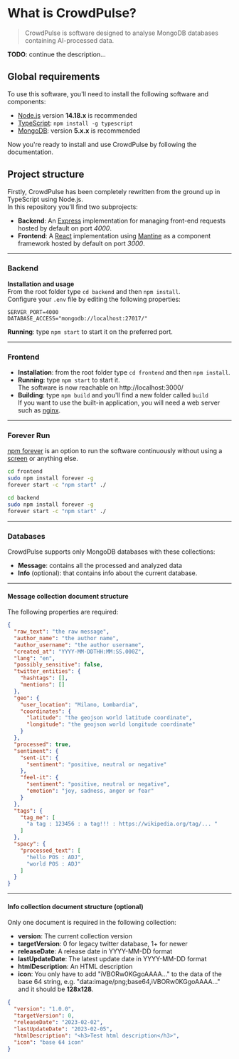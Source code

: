 # What is CrowdPulse?
> CrowdPulse is software designed to analyse MongoDB databases containing AI-processed data.

**TODO**: continue the description...

## Global requirements
To use this software, you'll need to install the following software and components:
- [Node.js](https://nodejs.org/it/download/) version **14.18.x** is recommended
- [TypeScript](https://www.typescriptlang.org/): `npm install -g typescript`
- [MongoDB](https://www.mongodb.com/try/download/community): version **5.x.x** is recommended

Now you're ready to install and use CrowdPulse by following the documentation.

## Project structure
Firstly, CrowdPulse has been completely rewritten from the ground up in TypeScript using Node.js.
<br>In this repository you'll find two subprojects:
- **Backend**: An [Express](https://expressjs.com/) implementation for managing front-end requests hosted by default on port _4000_.
- **Frontend**: A [React](https://it.reactjs.org/) implementation using [Mantine](https://mantine.dev/) as a component framework hosted by default on port _3000_.
-------------------

### Backend
**Installation and usage**
<br>From the root folder type `cd backend` and then `npm install`.
<br>Configure your `.env` file by editing the following properties:
```
SERVER_PORT=4000
DATABASE_ACCESS="mongodb://localhost:27017/"
```
**Running**: type `npm start` to start it on the preferred port.

-------------------
### Frontend
- **Installation**: from the root folder type `cd frontend` and then `npm install`.
- **Running**: type `npm start` to start it.
<br>The software is now reachable on http://localhost:3000/
- **Building**: type `npm build` and you'll find a new folder called `build`
<br>If you want to use the built-in application, you will need a web server such as [nginx](https://www.nginx.com/).

-------------------
### Forever Run
[npm forever](https://www.npmjs.com/package/forever) is an option to run the software continuously without using a [screen](https://linuxize.com/post/how-to-use-linux-screen/) or anything else.

```bash
cd frontend
sudo npm install forever -g
forever start -c "npm start" ./

cd backend
sudo npm install forever -g
forever start -c "npm start" ./
```
-------------------
### Databases
CrowdPulse supports only MongoDB databases with these collections:
- **Message**: contains all the processed and analyzed data
- **Info** (optional): that contains info about the current database.
-------------------
#### Message collection document structure
The following properties are required:
```json
{
  "raw_text": "the raw message",
  "author_name": "the author name",
  "author_username": "the author username",
  "created_at": "YYYY-MM-DDTHH:MM:SS.000Z",
  "lang": "en",
  "possibly_sensitive": false,
  "twitter_entities": {
    "hashtags": [],
    "mentions": []
  },
  "geo": {
    "user_location": "Milano, Lombardia",
    "coordinates": {
      "latitude": "the geojson world latitude coordinate",
      "longitude": "the geojson world longitude coordinate"
    }
  },
  "processed": true,
  "sentiment": {
    "sent-it": {
      "sentiment": "positive, neutral or negative"
    },
    "feel-it": {
      "sentiment": "positive, neutral or negative",
      "emotion": "joy, sadness, anger or fear"
    }
  },
  "tags": {
    "tag_me": [
      "a tag : 123456 : a tag!!! : https://wikipedia.org/tag/... "
    ]
  },
  "spacy": {
    "processed_text": [
      "hello POS : ADJ",
      "world POS : ADJ"
    ]
  }
}
```
-------------------
#### Info collection document structure (optional)
Only one document is required in the following collection:
- **version**: The current collection version
- **targetVersion**: 0 for legacy twitter database, 1+ for newer
- **releaseDate**: A release date in YYYY-MM-DD format
- **lastUpdateDate**: The latest update date in YYYY-MM-DD format
- **htmlDescription**: An HTML description
- **icon**: You only have to add "iVBORw0KGgoAAAA..." to the data of the base 64 string, e.g. "data:image/png;base64,iVBORw0KGgoAAAA..." and it should be **128x128**.
```json
{
  "version": "1.0.0",
  "targetVersion": 0,
  "releaseDate": "2023-02-02",
  "lastUpdateDate": "2023-02-05",
  "htmlDescription": "<h3>Test html description</h3>",
  "icon": "base 64 icon"
}
```